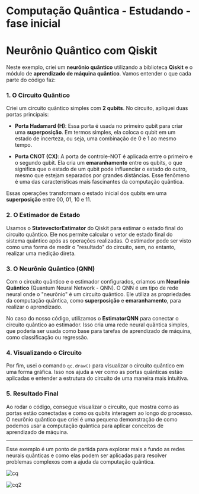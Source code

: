 # Computação Quântica - Estudando - fase inicial

# Neurônio Quântico com Qiskit

Neste exemplo, criei um **neurônio quântico** utilizando a biblioteca **Qiskit** e o módulo de **aprendizado de máquina quântico**. Vamos entender o que cada parte do código faz:

### 1. **O Circuito Quântico**

Criei um circuito quântico simples com **2 qubits**. No circuito, apliquei duas portas principais:

- **Porta Hadamard (H)**: Essa porta é usada no primeiro qubit para criar uma **superposição**. Em termos simples, ela coloca o qubit em um estado de incerteza, ou seja, uma combinação de 0 e 1 ao mesmo tempo.

- **Porta CNOT (CX)**: A porta de controle-NOT é aplicada entre o primeiro e o segundo qubit. Ela cria um **emaranhamento** entre os qubits, o que significa que o estado de um qubit pode influenciar o estado do outro, mesmo que estejam separados por grandes distâncias. Esse fenômeno é uma das características mais fascinantes da computação quântica.

Essas operações transformam o estado inicial dos qubits em uma **superposição** entre 00, 01, 10 e 11.

### 2. **O Estimador de Estado**

Usamos o **StatevectorEstimator** do Qiskit para estimar o estado final do circuito quântico. Ele nos permite calcular o vetor de estado final do sistema quântico após as operações realizadas. O estimador pode ser visto como uma forma de medir o "resultado" do circuito, sem, no entanto, realizar uma medição direta.

### 3. **O Neurônio Quântico (QNN)**

Com o circuito quântico e o estimador configurados, criamos um **Neurônio Quântico** (Quantum Neural Network - QNN). O QNN é um tipo de rede neural onde o "neurônio" é um circuito quântico. Ele utiliza as propriedades da computação quântica, como **superposição** e **emaranhamento**, para realizar o aprendizado.

No caso do nosso código, utilizamos o **EstimatorQNN** para conectar o circuito quântico ao estimador. Isso cria uma rede neural quântica simples, que poderia ser usada como base para tarefas de aprendizado de máquina, como classificação ou regressão.

### 4. **Visualizando o Circuito**

Por fim, usei o comando `qc.draw()` para visualizar o circuito quântico em uma forma gráfica. Isso nos ajuda a ver como as portas quânticas estão aplicadas e entender a estrutura do circuito de uma maneira mais intuitiva.

### 5. **Resultado Final**

Ao rodar o código, consegue visualizar o circuito, que mostra como as portas estão conectadas e como os qubits interagem ao longo do processo. O neurônio quântico que criei é uma pequena demonstração de como podemos usar a computação quântica para aplicar conceitos de aprendizado de máquina.

---

Esse exemplo é um ponto de partida para explorar mais a fundo as redes neurais quânticas e como elas podem ser aplicadas para resolver problemas complexos com a ajuda da computação quântica.

![cq](https://github.com/user-attachments/assets/163ca347-3edc-489a-900d-50b04781f1e6)



![cq2](https://github.com/user-attachments/assets/35f01554-0022-4322-90f0-4bfd8c7eb1b8)





